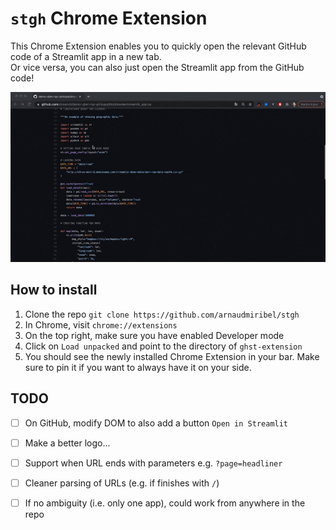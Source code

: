 # `stgh` Chrome Extension

This Chrome Extension enables you to quickly open the relevant GitHub code of a Streamlit app in a new tab.  
Or vice versa, you can also just open the Streamlit app from the GitHub code!

<img src="./stgh.gif">

## How to install

1. Clone the repo `git clone https://github.com/arnaudmiribel/stgh`
2. In Chrome, visit `chrome://extensions`
3. On the top right, make sure you have enabled Developer mode
4. Click on `Load unpacked` and point to the directory of `ghst-extension`
5. You should see the newly installed Chrome Extension in your bar. Make sure to pin it if you want to always have it on your side.

## TODO

- [ ] On GitHub, modify DOM to also add a button `Open in Streamlit` 
- [ ] Make a better logo...
- [ ] Support when URL ends with parameters e.g. `?page=headliner`
- [ ] Cleaner parsing of URLs (e.g. if finishes with `/`)
- [ ] If no ambiguity (i.e. only one app), could work from anywhere in the repo


